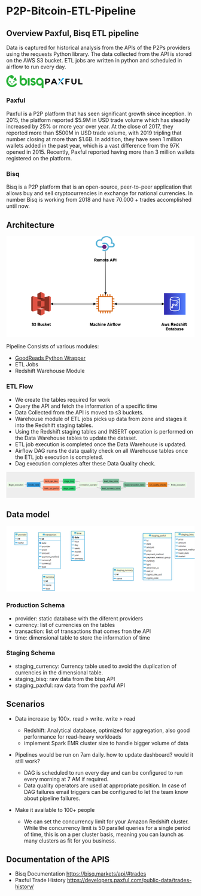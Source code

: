# P2P-Bitcoin-ETL-Pipeline
## Overview Paxful, Bisq ETL pipeline

Data is captured for historical analysis from the APIs of the P2Ps providers using the requests Python library. 
The data collected from the API is stored on the AWS S3 bucket. ETL jobs are written in python and scheduled in airflow to run every day.

<p float="left">
    <img src="https://github.com/marianoeramirez/P2P-Bitcoin-ETL-Pipeline/blob/main/docs/images/bisq-logo.svg" align="center" width="100">
    <img src="https://github.com/marianoeramirez/P2P-Bitcoin-ETL-Pipeline/blob/main/docs/images/paxful.svg" align="center"  width="100">
</p>

### Paxful 

 Paxful is a P2P platform that has seen significant growth since inception. In 2015, the platform reported 
 $5.9M in USD trade volume which has steadily increased by 25% or more year over year. 
 At the close of 2017, they reported more than $500M in USD trade volume, with 2019 tripling that number closing at 
 more than $1.6B. In addition, they have seen 1 million wallets added in the past year, which is a vast difference 
 from the 97K opened in 2015. Recently, Paxful reported having more than 3 million wallets registered on the platform.
 
### Bisq

Bisq is a P2P platform that is an open-source, peer-to-peer application that allows buy and sell cryptocurrencies in 
exchange for national currencies. In number Bisq is working from 2018 and have 70.000 + trades accomplished until now.  



## Architecture 
![Pipeline Architecture](docs/images/architecture.png)

Pipeline Consists of various modules:

 - [GoodReads Python Wrapper](https://github.com/san089/goodreads)
 - ETL Jobs
 - Redshift Warehouse Module

### ETL Flow
 - We create the tables required for work
 - Query the API and fetch the information of a specific time  
 - Data Collected from the API is moved to s3 buckets.
 - Warehouse module of ETL jobs picks up data from zone and stages it into the Redshift staging tables.
 - Using the Redshift staging tables and INSERT operation is performed on the Data Warehouse tables to update the dataset.
 - ETL job execution is completed once the Data Warehouse is updated. 
 - Airflow DAG runs the data quality check on all Warehouse tables once the ETL job execution is completed.
 - Dag execution completes after these Data Quality check.

![Pipeline Architecture](docs/images/airflow-dag.png)


## Data model

![Pipeline Architecture](docs/images/schema.png)

### Production Schema

- provider: static database with the diferent providers 
- currency: list of currencies on the tables
- transaction: list of transactions that comes fron the API
- time: dimensional table to store the information of time

### Staging Schema 

- staging_currency: Currency table used to avoid the duplication of currencies in the dimensional table.
- staging_bisq: raw data from the bisq API
- staging_paxful: raw data from the paxful API

## Scenarios

-   Data increase by 100x. read > write. write > read
    
    -   Redshift: Analytical database, optimized for aggregation, also good performance for read-heavy workloads
    -   implement Spark EMR cluster size to handle bigger volume of data

-   Pipelines would be run on 7am daily. how to update dashboard? would it still work?
    
    -   DAG is scheduled to run every day and can be configured to run every morning at 7 AM if required. 
    -   Data quality operators are used at appropriate position. In case of DAG failures email triggers can be configured to let the team know about pipeline failures.
    
-   Make it available to 100+ people
    -   We can set the concurrency limit for your Amazon Redshift cluster. While the concurrency limit is 50 parallel queries for a single period of time, this is on a per cluster basis, meaning you can launch as many clusters as fit for you business.
    
## Documentation of the APIS

- Bisq Documentation https://bisq.markets/api/#trades
- Paxful Trade History https://developers.paxful.com/public-data/trades-history/